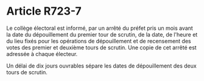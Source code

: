 # Article R723-7

Le collège électoral est informé, par un arrêté du préfet pris un mois avant la date du dépouillement du premier tour de scrutin, de la date, de l'heure et du lieu fixés pour les opérations de dépouillement et de recensement des votes des premier et deuxième tours de scrutin. Une copie de cet arrêté est adressée à chaque électeur.

Un délai de dix jours ouvrables sépare les dates de dépouillement des deux tours de scrutin.
